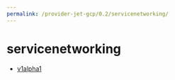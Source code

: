 ```yaml
---
permalink: /provider-jet-gcp/0.2/servicenetworking/
---
```


# servicenetworking



* [v1alpha1](v1alpha1/index.md)